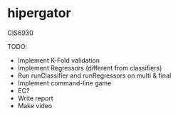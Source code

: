 # hipergator
CIS6930

TODO:
- Implement K-Fold validation
- Implement Regressors (different from classifiers)
- Run runClassifier and runRegressors on multi & final
- Implement command-line game
- EC?
- Write report
- Make video
